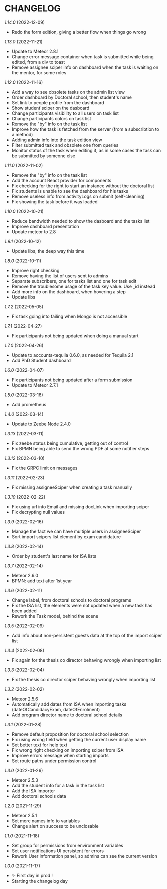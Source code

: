 # CHANGELOG

*1.14.0* (2022-12-09)
- Redo the form edition, giving a better flow when things go wrong

*1.13.0* (2022-11-21)
- Update to Meteor 2.8.1
- Change error message container when task is submitted while being edited, from a div to toast
- Remove assignee sciper info on dashboard when the task is waiting on the mentor, for some roles

*1.12.0* (2022-11-16)
- Add a way to see obsolete tasks on the admin list view
- Order dashboard by Doctoral school, then student's name
- Set link to people profile from the dashboard
- Show student'sciper on the dasboard
- Change participants visibility to all users on task list
- Change participants colors on task list
- Remove the "by" info on the task list
- Improve how the task is fetched from the server (from a subscribtion to a method)
- Adding admin info into the task edition view
- Filter submitted task and obsolete one from queries
- Monitor status of the task when editing it, as in some cases the task can be submitted by someone else

*1.11.0* (2022-11-02)
- Remove the "by" info on the task list
- Add the account React provider for components
- Fix checking for the right to start an instance without the doctoral list
- Fix students is unable to see the dashboard for his tasks
- Remove useless info from activityLogs on submit (self-cleaning)
- Fix showing the task before it was loaded

*1.10.0* (2022-10-21)
- Reduce bandwidth needed to show the dasboard and the tasks list
- Improve dashboard presentation
- Update meteor to 2.8

*1.9.1* (2022-10-12)
- Update libs, the deep way this time

*1.8.0* (2022-10-11)
- Improve right checking
- Remove having the list of users sent to admins
- Separate subscribers, one for tasks list and one for task edit
- Remove the troublesome usage of the task key value. Use _id instead
- Add more info on the dashboard, when hovering a step
- Update libs

*1.7.2* (2022-05-05)
- Fix task going into failing when Mongo is not accessible

*1.7.1* (2022-04-27)
- Fix participants not being updated when doing a manual start

*1.7.0* (2022-04-26)
- Update to accounts-tequila 0.6.0, as needed for Tequila 2.1
- Add PhD Student dashboard

*1.6.0* (2022-04-07)
- Fix participants not being updated after a form submission
- Update to Meteor 2.7.1

*1.5.0* (2022-03-16)
- Add prometheus

*1.4.0* (2022-03-14)
- Update to Zeebe Node 2.4.0

*1.3.13* (2022-03-11)
- Fix zeebe status being cumulative, getting out of control
- Fix BPMN being able to send the wrong PDF at some notifier steps

*1.3.12* (2022-03-10)
- Fix the GRPC limit on messages

*1.3.11* (2022-02-23)
- Fix missing assigneeSciper when creating a task manually

*1.3.10* (2022-02-22)
- Fix using url into Email and missing docLink when importing sciper
- Fix decrypting null values

*1.3.9* (2022-02-16)
- Manage the fact we can have multiple users in assigneeSciper
- Sort import scipers list element by exam candidature

*1.3.8* (2022-02-14)
- Order by student's last name for ISA lists

*1.3.7* (2022-02-14)
- Meteor 2.6.0
- BPMN: add text after 1st year

*1.3.6* (2022-02-11)
- Change label, from doctoral schools to doctoral programs
- Fix the ISA list, the elements were not updated when a new task has been added
- Rework the Task model, behind the scene

*1.3.5* (2022-02-09)
- Add info about non-persistent guests data at the top of the import sciper list

*1.3.4* (2022-02-08)
- Fix again for the thesis co director behaving wrongly when importing list

*1.3.3* (2022-02-04)
- Fix the thesis co director sciper behaving wrongly when importing list

*1.3.2* (2022-02-02)
- Meteor 2.5.6
- Automatically add dates from ISA when importing tasks (dateOfCandidacyExam, dateOfEnrolment)
- Add program director name to doctoral school details

*1.3.1* (2022-01-28)
- Remove default proposition for doctoral school selection
- Fix using wrong field when getting the current user display name
- Set better text for help text
- Fix wrong right checking on importing sciper from ISA
- Improve errors message when starting imports
- Set route paths under permission control

*1.3.0* (2022-01-26)
- Meteor 2.5.3
- Add the student info for a task in the task list
- Add the ISA importer
- Add doctoral schools data

*1.2.0* (2021-11-29)
- Meteor 2.5.1
- Set more names info to variables
- Change alert on success to be unclosable

*1.1.0* (2021-11-18)
- Set group for permissions from environment variables
- Set user notifications UI persistent for errors
- Rework User information panel, so admins can see the current version

*1.0.0* (2021-11-17)
- ✨ First day in prod !
- Starting the changelog day

